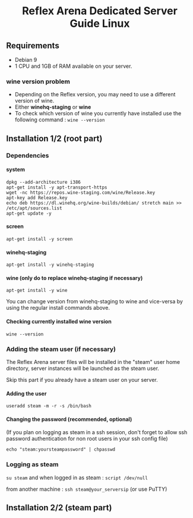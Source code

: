 # <center>Reflex Arena Dedicated Server Guide Linux</center>
## Requirements
* Debian 9
* 1 CPU and 1GB of RAM available on your server.

### wine version problem
* Depending on the Reflex version, you may need to use a different version of wine.
* Either **winehq-staging** or **wine**
* To check which version of wine you currently have installed use the following command : ```wine --version```

## Installation 1/2 (root part)
### Dependencies
#### system
```
dpkg --add-architecture i386
apt-get install -y apt-transport-https
wget -nc https://repos.wine-staging.com/wine/Release.key
apt-key add Release.key
echo deb https://dl.winehq.org/wine-builds/debian/ stretch main >> /etc/apt/sources.list
apt-get update -y
```
#### screen
```apt-get install -y screen```
#### winehq-staging
```apt-get install -y winehq-staging```
#### wine **(only do to replace winehq-staging if necessary)**
```apt-get install -y wine```

You can change version from winehq-staging to wine and vice-versa by using the regular install commands above.
#### Checking currently installed wine version
```wine --version```
### Adding the steam user (if necessary)
The Reflex Arena server files will be installed in the "steam" user home directory, server instances will be launched as the steam user.

Skip this part if you already have a steam user on your server.
#### Adding the user
```useradd steam -m -r -s /bin/bash```
#### Changing the password (recommended, optional)
(If you plan on logging as steam in a ssh session, don't forget to allow ssh password authentication for non root users in your ssh config file)

```echo "steam:yoursteampassword" | chpasswd```

### Logging as steam
```su steam``` and when logged in as steam : ```script /dev/null``` 

from another machine : ```ssh steam@your_serversip``` (or use PuTTY)


## Installation 2/2 (steam part)
